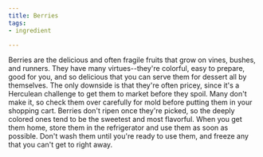 ```yaml
---
title: Berries
tags:
- ingredient

---
```

Berries are the delicious and often fragile fruits that grow on vines, bushes, and runners. They have many virtues--they're colorful, easy to prepare, good for you, and so delicious that you can serve them for dessert all by themselves. The only downside is that they're often pricey, since it's a Herculean challenge to get them to market before they spoil. Many don't make it, so check them over carefully for mold before putting them in your shopping cart. Berries don't ripen once they're picked, so the deeply colored ones tend to be the sweetest and most flavorful. When you get them home, store them in the refrigerator and use them as soon as possible. Don't wash them until you're ready to use them, and freeze any that you can't get to right away.
